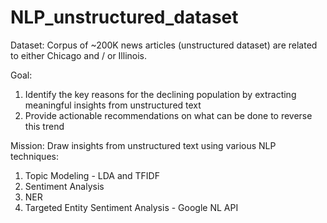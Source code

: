 # NLP_unstructured_dataset

Dataset:
Corpus of ~200K news articles (unstructured dataset) are related to either Chicago and / or Illinois. 

Goal:
1. Identify the key reasons for the declining population by extracting meaningful insights from unstructured text
2. Provide actionable recommendations on what can be done to reverse this trend 

Mission:
Draw insights from unstructured text using various NLP techniques:
1) Topic Modeling - LDA and TFIDF
2) Sentiment Analysis
3) NER
4) Targeted Entity Sentiment Analysis - Google NL API
